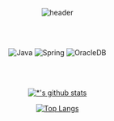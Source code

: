 <div align='center'>
  
![header](https://capsule-render.vercel.app/api?type=rounded&color=timeGradient&text=%20%20%20suby-KWAK%20%20%20&height=200&fontSize=50&textBg=true&animation=fadeIn)

<br>
<br>


![Java](https://img.shields.io/badge/-Java-007396?style=flat-square&logo=Java&logoColor=ffffff)
![Spring](https://img.shields.io/badge/-Spring-6DB33F?style=for-the-badge&logo=Spring&logoColor=white)
![OracleDB](https://img.shields.io/badge/-OracleDB-F80000?style=flat-square&logo=oracle&logoColor=white)

<br>
<br>

[![*'s github stats](https://github-readme-stats.vercel.app/api?username=suby-kwak&show_icons=true)](https://github.com/suby-kwak) 

[![Top Langs](https://github-readme-stats.vercel.app/api/top-langs/?username=suby-kwak&layout=compact)](https://github.com/suby-kwak/github-readme-stats)
</div>
